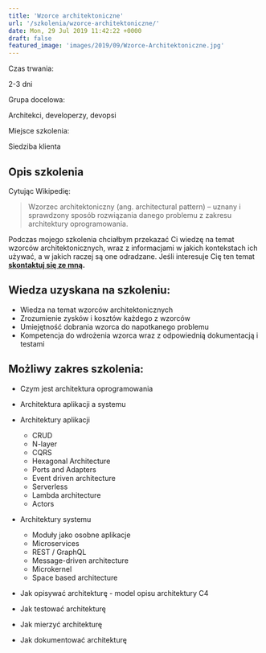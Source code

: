 ```yaml
---
title: 'Wzorce architektoniczne'
url: '/szkolenia/wzorce-architektoniczne/'
date: Mon, 29 Jul 2019 11:42:22 +0000
draft: false
featured_image: 'images/2019/09/Wzorce-Architektoniczne.jpg'
---
```


Czas trwania:

2-3 dni

Grupa docelowa:

Architekci, developerzy, devopsi

Miejsce szkolenia:

Siedziba klienta

## Opis szkolenia

Cytując Wikipedię:

> Wzorzec architektoniczny (ang. architectural pattern) – uznany i sprawdzony sposób rozwiązania danego problemu z zakresu architektury oprogramowania.

Podczas mojego szkolenia chciałbym przekazać Ci wiedzę na temat wzorców architektonicznych, wraz z informacjami w jakich kontekstach ich używać, a w jakich raczej są one odradzane. Jeśli interesuje Cię ten temat **[skontaktuj się ze mną](/kontakt).**

## Wiedza uzyskana na szkoleniu:

 *   Wiedza na temat wzorców architektonicznych
 *   Zrozumienie zysków i kosztów każdego z wzorców
 *   Umiejętność dobrania wzorca do napotkanego problemu
 *   Kompetencja do wdrożenia wzorca wraz z odpowiednią dokumentacją i testami

## Możliwy zakres szkolenia:

 *   Czym jest architektura oprogramowania
 *   Architektura aplikacji a systemu
 *   Architektury aplikacji
    
     *   CRUD
     *   N-layer
     *   CQRS
     *   Hexagonal Architecture
     *   Ports and Adapters
     *   Event driven architecture
     *   Serverless
     *   Lambda architecture
     *   Actors
    
 *   Architektury systemu
    
     *   Moduły jako osobne aplikacje
     *   Microservices
     *   REST / GraphQL
     *   Message-driven architecture
     *   Microkernel
     *   Space based architecture
    
 *   Jak opisywać architekturę - model opisu architektury C4
 *   Jak testować architekturę
 *   Jak mierzyć architekturę
 *   Jak dokumentować architekturę